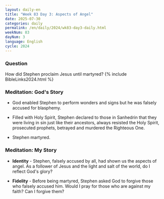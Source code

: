 ```yaml
---
layout: daily-en
title: "Week 83 Day 3: Aspects of Angel"
date: 2025-07-30
categories: daily
permalink: /en/daily/2024/wk83-day3-daily.html
weekNum: 83
dayNum: 3
language: English
cycle: 2024
---
```


### Question     
How did Stephen proclaim Jesus until martyred?
{% include BibleLinks2024.html %}

### Meditation: God's Story   
+ God enabled Stephen to perform wonders and signs but he was falsely accused for blasphemy. 

+ Filled with Holy Spirit, Stephen declared to those in Sanhedrin that they were living in sin just like their ancestors, always resisted the Holy Spirit, prosecuted prophets, betrayed and murdered the Righteous One. 

+ Stephen martyred.   

### Meditation: My Story   
+ **Identity** - Stephen, falsely accused by all, had shown us the aspects of angel. As a follower of Jesus and the light and salt of the world, do I reflect God's glory? 

+ **Fidelity** - Before being martyred, Stephen asked God to forgive those who falsely accused him. Would I pray for those who are against my faith? Can I forgive them? 
